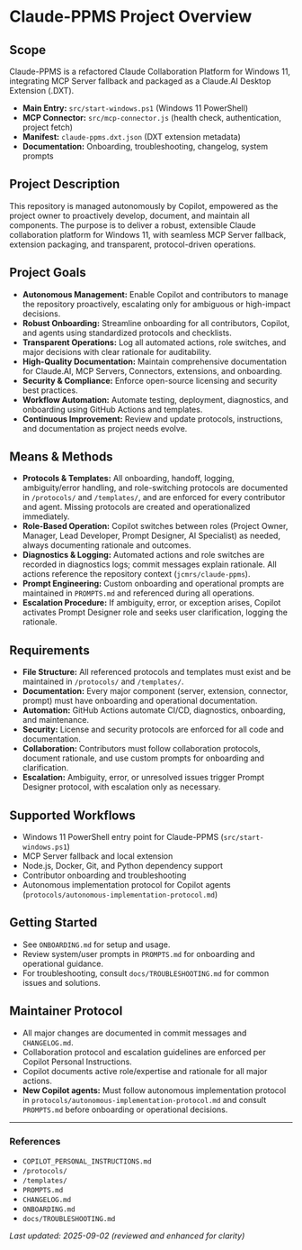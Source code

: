 # Claude-PPMS Project Overview

## Scope

Claude-PPMS is a refactored Claude Collaboration Platform for Windows 11, integrating MCP Server fallback and packaged as a Claude.AI Desktop Extension (.DXT).

- **Main Entry:** `src/start-windows.ps1` (Windows 11 PowerShell)
- **MCP Connector:** `src/mcp-connector.js` (health check, authentication, project fetch)
- **Manifest:** `claude-ppms.dxt.json` (DXT extension metadata)
- **Documentation:** Onboarding, troubleshooting, changelog, system prompts

## Project Description

This repository is managed autonomously by Copilot, empowered as the project owner to proactively develop, document, and maintain all components. The purpose is to deliver a robust, extensible Claude collaboration platform for Windows 11, with seamless MCP Server fallback, extension packaging, and transparent, protocol-driven operations.

## Project Goals

- **Autonomous Management:** Enable Copilot and contributors to manage the repository proactively, escalating only for ambiguous or high-impact decisions.
- **Robust Onboarding:** Streamline onboarding for all contributors, Copilot, and agents using standardized protocols and checklists.
- **Transparent Operations:** Log all automated actions, role switches, and major decisions with clear rationale for auditability.
- **High-Quality Documentation:** Maintain comprehensive documentation for Claude.AI, MCP Servers, Connectors, extensions, and onboarding.
- **Security & Compliance:** Enforce open-source licensing and security best practices.
- **Workflow Automation:** Automate testing, deployment, diagnostics, and onboarding using GitHub Actions and templates.
- **Continuous Improvement:** Review and update protocols, instructions, and documentation as project needs evolve.

## Means & Methods

- **Protocols & Templates:** All onboarding, handoff, logging, ambiguity/error handling, and role-switching protocols are documented in `/protocols/` and `/templates/`, and are enforced for every contributor and agent. Missing protocols are created and operationalized immediately.
- **Role-Based Operation:** Copilot switches between roles (Project Owner, Manager, Lead Developer, Prompt Designer, AI Specialist) as needed, always documenting rationale and outcomes.
- **Diagnostics & Logging:** Automated actions and role switches are recorded in diagnostics logs; commit messages explain rationale. All actions reference the repository context (`jcmrs/claude-ppms`).
- **Prompt Engineering:** Custom onboarding and operational prompts are maintained in `PROMPTS.md` and referenced during all operations.
- **Escalation Procedure:** If ambiguity, error, or exception arises, Copilot activates Prompt Designer role and seeks user clarification, logging the rationale.

## Requirements

- **File Structure:** All referenced protocols and templates must exist and be maintained in `/protocols/` and `/templates/`.
- **Documentation:** Every major component (server, extension, connector, prompt) must have onboarding and operational documentation.
- **Automation:** GitHub Actions automate CI/CD, diagnostics, onboarding, and maintenance.
- **Security:** License and security protocols are enforced for all code and documentation.
- **Collaboration:** Contributors must follow collaboration protocols, document rationale, and use custom prompts for onboarding and clarification.
- **Escalation:** Ambiguity, error, or unresolved issues trigger Prompt Designer protocol, with escalation only as necessary.

## Supported Workflows

- Windows 11 PowerShell entry point for Claude-PPMS (`src/start-windows.ps1`)
- MCP Server fallback and local extension
- Node.js, Docker, Git, and Python dependency support
- Contributor onboarding and troubleshooting
- Autonomous implementation protocol for Copilot agents (`protocols/autonomous-implementation-protocol.md`)

## Getting Started

- See `ONBOARDING.md` for setup and usage.
- Review system/user prompts in `PROMPTS.md` for onboarding and operational guidance.
- For troubleshooting, consult `docs/TROUBLESHOOTING.md` for common issues and solutions.

## Maintainer Protocol

- All major changes are documented in commit messages and `CHANGELOG.md`.
- Collaboration protocol and escalation guidelines are enforced per Copilot Personal Instructions.
- Copilot documents active role/expertise and rationale for all major actions.
- **New Copilot agents:** Must follow autonomous implementation protocol in `protocols/autonomous-implementation-protocol.md` and consult `PROMPTS.md` before onboarding or operational decisions.

---

### References

- `COPILOT_PERSONAL_INSTRUCTIONS.md`
- `/protocols/`
- `/templates/`
- `PROMPTS.md`
- `CHANGELOG.md`
- `ONBOARDING.md`
- `docs/TROUBLESHOOTING.md`

_Last updated: 2025-09-02 (reviewed and enhanced for clarity)_
